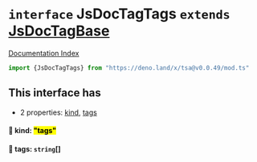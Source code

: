 # `interface` JsDocTagTags `extends` [JsDocTagBase](../interface.JsDocTagBase/README.md)

[Documentation Index](../README.md)

```ts
import {JsDocTagTags} from "https://deno.land/x/tsa@v0.0.49/mod.ts"
```

## This interface has

- 2 properties:
[kind](#-kind-tags),
[tags](#-tags-string)


#### 📄 kind: <mark>"tags"</mark>



#### 📄 tags: `string`\[]



